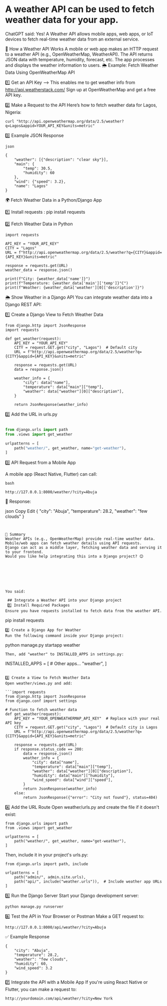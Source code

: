   
 # A weather API can be used to fetch weather data for your app.
ChatGPT said:
Yes! A Weather API allows mobile apps, web apps, or IoT devices to fetch real-time weather data from an external service.

🔹 How a Weather API Works
A mobile or web app makes an HTTP request to a weather API (e.g., OpenWeatherMap, WeatherAPI).
The API returns JSON data with temperature, humidity, forecast, etc.
The app processes and displays the weather information to users.
🌦️ Example: Fetch Weather Data Using OpenWeatherMap API

1️⃣ Get an API Key --> This enables me to get weather info from http://api.weatherstack.com/
Sign up at OpenWeatherMap and get a free API key.

2️⃣ Make a Request to the API
Here’s how to fetch weather data for Lagos, Nigeria:


```
curl "http://api.openweathermap.org/data/2.5/weather?q=Lagos&appid=YOUR_API_KEY&units=metric"
```
3️⃣ Example JSON Response


```
json

{
    "weather": [{"description": "clear sky"}],
    "main": {
        "temp": 30.5,
        "humidity": 60
    },
    "wind": {"speed": 3.2},
    "name": "Lagos"
}
```
🌍 Fetch Weather Data in a Python/Django App

1️⃣ Install requests : pip install requests

2️⃣ Fetch Weather Data in Python

```
import requests

API_KEY = "YOUR_API_KEY"
CITY = "Lagos"
URL = f"http://api.openweathermap.org/data/2.5/weather?q={CITY}&appid={API_KEY}&units=metric"

response = requests.get(URL)
weather_data = response.json()

print(f"City: {weather_data['name']}")
print(f"Temperature: {weather_data['main']['temp']}°C")
print(f"Weather: {weather_data['weather'][0]['description']}")
```
🌦️ Show Weather in a Django API
You can integrate weather data into a Django REST API:

1️⃣ Create a Django View to Fetch Weather Data

```#python
from django.http import JsonResponse
import requests

def get_weather(request):
    API_KEY = "YOUR_API_KEY"
    CITY = request.GET.get("city", "Lagos")  # Default city
    URL = f"http://api.openweathermap.org/data/2.5/weather?q={CITY}&appid={API_KEY}&units=metric"

    response = requests.get(URL)
    data = response.json()

    weather_info = {
        "city": data["name"],
        "temperature": data["main"]["temp"],
        "weather": data["weather"][0]["description"],
    }
    
    return JsonResponse(weather_info)

```

2️⃣ Add the URL in urls.py

```python

from django.urls import path
from .views import get_weather

urlpatterns = [
    path("weather/", get_weather, name="get-weather"),
]


```


3️⃣ API Request from a Mobile App


A mobile app (React Native, Flutter) can call:

```
bash

http://127.0.0.1:8000/weather/?city=Abuja

```


📌 Response:

json
Copy
Edit
{
    "city": "Abuja",
    "temperature": 28.2,
    "weather": "few clouds"
}
```


🚀 Summary
Weather APIs (e.g., OpenWeatherMap) provide real-time weather data.
Mobile/web apps can fetch weather details using API requests.
Django can act as a middle layer, fetching weather data and serving it to your frontend.
Would you like help integrating this into a Django project? 😊







You said:
 
 ## Integrate a Weather API into your Django project
 1️⃣ Install Required Packages
Ensure you have requests installed to fetch data from the weather API.
```
pip install requests
```
2️⃣ Create a Django App for Weather
Run the following command inside your Django project:
```
python manage.py startapp weather
```
Then, add "weather" to INSTALLED_APPS in settings.py:
```
INSTALLED_APPS = [
    # Other apps...
    "weather",
]
```

3️⃣ Create a View to Fetch Weather Data
Open weather/views.py and add:

```import requests
from django.http import JsonResponse
from django.conf import settings

# Function to fetch weather data
def get_weather(request):
    API_KEY = "YOUR_OPENWEATHERMAP_API_KEY"  # Replace with your real API key
    CITY = request.GET.get("city", "Lagos")  # Default city is Lagos
    URL = f"http://api.openweathermap.org/data/2.5/weather?q={CITY}&appid={API_KEY}&units=metric"

    response = requests.get(URL)
    if response.status_code == 200:
        data = response.json()
        weather_info = {
            "city": data["name"],
            "temperature": data["main"]["temp"],
            "weather": data["weather"][0]["description"],
            "humidity": data["main"]["humidity"],
            "wind_speed": data["wind"]["speed"],
        }
        return JsonResponse(weather_info)
    else:
        return JsonResponse({"error": "City not found"}, status=404)

```
4️⃣ Add the URL Route
Open weather/urls.py and create the file if it doesn't exist:

```
from django.urls import path
from .views import get_weather

urlpatterns = [
    path("weather/", get_weather, name="get-weather"),
]
```
Then, include it in your project's urls.py:

```from django.contrib import admin
from django.urls import path, include

urlpatterns = [
    path("admin/", admin.site.urls),
    path("api/", include("weather.urls")),  # Include weather app URLs
]
```
5️⃣ Run the Django Server
Start your Django development server:

```
python manage.py runserver
```
6️⃣ Test the API in Your Browser or Postman
Make a GET request to:

```
http://127.0.0.1:8000/api/weather/?city=Abuja
```
✅ Example Response
```
{
    "city": "Abuja",
    "temperature": 28.2,
    "weather": "few clouds",
    "humidity": 60,
    "wind_speed": 3.2
}
```
7️⃣ Integrate the API with a Mobile App
If you're using React Native or Flutter, you can make a request to:

```
http://yourdomain.com/api/weather/?city=New York
```
